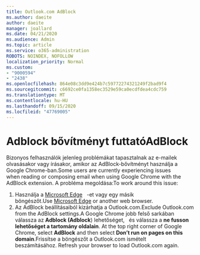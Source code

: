 ```yaml
---
title: Outlook.com AdBlock
ms.author: daeite
author: daeite
manager: joallard
ms.date: 04/21/2020
ms.audience: Admin
ms.topic: article
ms.service: o365-administration
ROBOTS: NOINDEX, NOFOLLOW
localization_priority: Normal
ms.custom:
- "9000594"
- "2438"
ms.openlocfilehash: 864e08c3dd9e424b7c59772274321249f2bad9f4
ms.sourcegitcommit: c6692ce0fa1358ec3529e59ca0ecdfdea4cdc759
ms.translationtype: MT
ms.contentlocale: hu-HU
ms.lasthandoff: 09/15/2020
ms.locfileid: "47769005"
---
```

# <a name="adblock"></a><span data-ttu-id="28e37-102">Adblock bővítményt futtató</span><span class="sxs-lookup"><span data-stu-id="28e37-102">AdBlock</span></span>

<span data-ttu-id="28e37-103">Bizonyos felhasználók jelenleg problémákat tapasztalnak az e-mailek olvasásakor vagy írásakor, amikor az AdBlock-bővítményt használja a Google Chrome-ban.</span><span class="sxs-lookup"><span data-stu-id="28e37-103">Some users are currently experiencing issues when reading or composing email when using Google Chrome with the AdBlock extension.</span></span> <span data-ttu-id="28e37-104">A probléma megoldása:</span><span class="sxs-lookup"><span data-stu-id="28e37-104">To work around this issue:</span></span>

1. <span data-ttu-id="28e37-105">Használja a [Microsoft Edge](https://www.microsoft.com/windows/microsoft-edge)   -et vagy egy másik böngészőt.</span><span class="sxs-lookup"><span data-stu-id="28e37-105">Use [Microsoft Edge](https://www.microsoft.com/windows/microsoft-edge) or another web browser.</span></span>
1. <span data-ttu-id="28e37-106">Az AdBlock beállításaiból kizárhatja a Outlook.com.</span><span class="sxs-lookup"><span data-stu-id="28e37-106">Exclude Outlook.com from the AdBlock settings.</span></span><span data-ttu-id="28e37-107">A Google Chrome jobb felső sarkában válassza az **Adblock (Adblock**) lehetőséget,   és válassza a **ne fusson lehetőséget a tartomány oldalain**.</span><span class="sxs-lookup"><span data-stu-id="28e37-107"> At the top right corner of Google Chrome, select **AdBlock** and then select **Don’t run on pages on this domain**.</span></span><span data-ttu-id="28e37-108">Frissítse a böngészőt a Outlook.com ismételt beszámításához.</span><span class="sxs-lookup"><span data-stu-id="28e37-108"> Refresh your browser to load Outlook.com again.</span></span>